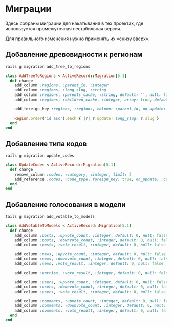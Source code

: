 Миграции
========

Здесь собраны миграции для накатывания в тех проектах, где используется
промежуточная нестабильная версия.

Для правильного изменения нужно применять их «снизу вверх».

Добавление древовидности к регионам
-----------------------------------

```bash
rails g migration add_tree_to_regions
```

```ruby
class AddTreeToRegions < ActiveRecord::Migration[5.1]
  def change
    add_column :regions, :parent_id, :integer
    add_column :regions, :long_slug, :string
    add_column :regions, :parents_cache, :string, default: '', null: false
    add_column :regions, :children_cache, :integer, array: true, default: [], null: false

    add_foreign_key :regions, :regions, column: :parent_id, on_update: :cascade, on_delete: :cascade

    Region.order('id asc').each { |r| r.update! long_slug: r.slug }
  end
end
```

Добавление типа кодов
---------------------

```bash
rails g migration update_codes
```

```ruby
class UpdateCodes < ActiveRecord::Migration[5.1]
  def change
    remove_column :codes, :category, :integer, limit: 2
    add_reference :codes, :code_type, foreign_key: true, on_update: :cascade, on_delete: :cascade
  end
end
```

Добавление голосования в модели
-------------------------------

```bash
tails g migration add_votable_to_models
```

```ruby
class AddVotableToModels < ActiveRecord::Migration[5.1]
  def change
    add_column :posts, :upvote_count, :integer, default: 0, null: false
    add_column :posts, :downvote_count, :integer, default: 0, null: false
    add_column :posts, :vote_result, :integer, default: 0, null: false

    add_column :news, :upvote_count, :integer, default: 0, null: false
    add_column :news, :downvote_count, :integer, default: 0, null: false
    add_column :news, :vote_result, :integer, default: 0, null: false

    add_column :entries, :vote_result, :integer, default: 0, null: false

    add_column :users, :upvote_count, :integer, default: 0, null: false
    add_column :users, :downvote_count, :integer, default: 0, null: false
    add_column :users, :vote_result, :integer, default: 0, null: false

    add_column :comments, :upvote_count, :integer, default: 0, null: false
    add_column :comments, :downvote_count, :integer, default: 0, null: false
    add_column :comments, :vote_result, :integer, default: 0, null: false
  end
end
```